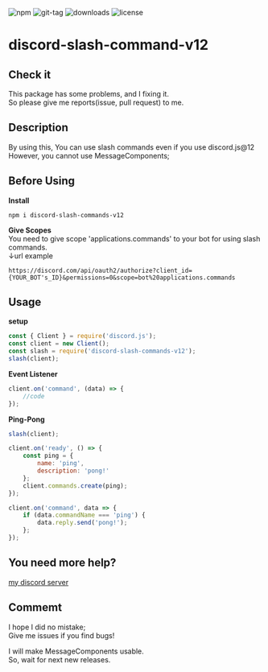 ![npm](https://img.shields.io/npm/v/discord-slash-commands-v12?style=flat-square) ![git-tag](https://img.shields.io/github/v/tag/Mametaro-discord/discord-slash-command-v12?style=flat-square) ![downloads](https://img.shields.io/npm/dt/discord-slash-commands-v12?style=flat-square) ![license](https://img.shields.io/github/license/Mametaro-discord/discord-slash-command-v12?style=flat-square)
# discord-slash-command-v12
 
## Check it
This package has some problems, and I fixing it.  
So please give me reports(issue, pull request) to me.

## Description 
By using this, You can use slash commands even if you use discord.js@12  
However, you cannot use MessageComponents;  

## Before Using
**Install**  
```
npm i discord-slash-commands-v12 
```  
  
**Give Scopes**  
You need to give scope 'applications.commands' to your bot for using slash commands.  
↓url example
```
https://discord.com/api/oauth2/authorize?client_id={YOUR_BOT's_ID}&permissions=0&scope=bot%20applications.commands
```

## Usage 
**setup** 
```js
const { Client } = require('discord.js');
const client = new Client();
const slash = require('discord-slash-commands-v12');
slash(client);
``` 

**Event Listener** 
```js
client.on('command', (data) => {
	//code
});
``` 

**Ping-Pong** 
```js
slash(client);

client.on('ready', () => {
	const ping = {
		name: 'ping',
		description: 'pong!'
	};
	client.commands.create(ping);
});

client.on('command', data => {
	if (data.commandName === 'ping') {
		data.reply.send('pong!');
	};
});
``` 

## You need more help?
[my discord server](https://discord.gg/UQSUBHwM7T)

## Commemt
I hope I did no mistake;  
Give me issues if you find bugs!  
 
I will make MessageComponents usable.  
So, wait for next new releases.  